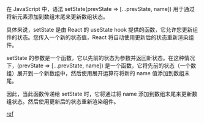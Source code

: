 在 JavaScript 中，语法 setState(prevState => [...prevState, name]) 用于通过将新元素添加到数组末尾来更新数组状态。

具体来说，setState 是由 React 的 useState hook 提供的函数，它允许您更新组件的状态。您传入一个新的状态值，React 将自动使用更新后的状态重新渲染组件。

setState 的参数是一个函数，它以先前的状态为参数并返回新状态。在这种情况下，(prevState => [...prevState, name]) 是一个函数，它将先前的状态（一个数组）展开到一个新数组中，然后使用展开运算符将新的 name 值添加到数组末尾。

因此，当此函数传递给 setState 时，它将通过将 name 添加到数组末尾来更新数组状态。然后使用更新后的状态重新渲染组件。

[ref](https://www.bilibili.com/video/BV1Ze4y1u792/?spm_id_from=333.337.search-card.all.click&vd_source=d6afd7eedd9f9c940321c63f0a1539e3)